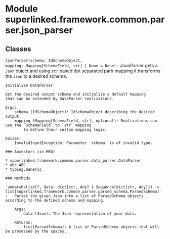 Module superlinked.framework.common.parser.json_parser
======================================================

Classes
-------

`JsonParser(schema: IdSchemaObject, mapping: Mapping[SchemaField, str] | None = None)`
:   JsonParser gets a `Json` object and using `str` based dot separated path mapping
    it transforms the `Json` to a desired schema.
    
    Initialize DataParser
    
    Get the desired output schema and initialize a default mapping
    that can be extended by DataParser realizations.
    
    Args:
        schema (IdSchemaObject): IdSchemaObject describing the desired output.
        mapping (Mapping[SchemaField, str], optional): Realizations can use the `SchemaField` to `str` mapping
            to define their custom mapping logic.
    
    Raises:
        InvalidInputException: Parameter `schema` is of invalid type.

    ### Ancestors (in MRO)

    * superlinked.framework.common.parser.data_parser.DataParser
    * abc.ABC
    * typing.Generic

    ### Methods

    `unmarshal(self, data: dict[str, Any] | Sequence[dict[str, Any]]) ‑> list[superlinked.framework.common.parser.parsed_schema.ParsedSchema]`
    :   Parses the given Json into a list of ParsedSchema objects according to the defined schema and mapping.
        
        Args:
            data (Json): The Json representation of your data.
        
        Returns:
            list[ParsedSchema]: A list of ParsedSchema objects that will be processed by the spaces.